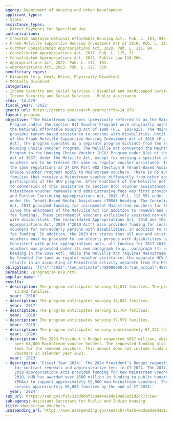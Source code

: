 ```yaml
---
agency: Department of Housing and Urban Development
applicant_types:
- State
assistance_types:
- Direct Payments for Specified Use
authorizations:
- Cranston Gonzalez National Affordable Housing Act;. Pub. L. 101, 943.
- Frank Melville Supportive Housing Investment Act of 2010. Pub. L. 111, 374.
- Further Consolidated Appropriations Act, 2020. Pub. L. 116, 94.
- Consolidated Appropriations Act, 2017. Pub. L. 115, 31.
- Consolidated Appropriations Act, 2021, Public Law 116-260.
- Appropriations Act, 2022. Pub. L. 117, 103.
- Appropriations Act, 2023. Pub. L. 117, 328.
beneficiary_types:
- Disabled (e.g. Deaf, Blind, Physically Disabled)
- Mentally Disabled
categories:
- Income Security and Social Services - Disabled and Handicapped Services
- Income Security and Social Services - Public Assistance
cfda: '14.879'
fiscal_year: '2022'
grants_url: https://grants.gov/search-grants?cfda=14.879
layout: program
objective: 'The Mainstream Vouchers (previously referred to as the Mainstream 5-Year
  Program and/or the Section 811 Voucher Program) were originally authorized under
  the National Affordable Housing Act of 1990 (P.L. 101-625). The Mainstream Vouchers
  provides tenant-based assistance to persons with disabilities. Until the passage
  of the Frank Melville Supportive Housing Investment Act of 2010 (P.L. 111-374) (Melville
  Act), the program operated as a separate program distinct from the regular tenant-based
  Housing Choice Voucher Program. The Melville Act converted the Mainstream 5-Year
  Program to the Housing Choice Voucher (HCV) Program under 8(o) of the U.S. Housing
  Act of 1937. Under the Melville Act, except for serving a specific population, Mainstream
  vouchers are to be treated the same as regular voucher assistance. In other words,
  the same regulations at 24 CFR Part 982 (Section 8 Tenant-Based Assistance: Housing
  Choice Voucher Program) apply to Mainstream vouchers. There is no authority to treat
  families that receive a Mainstream voucher differently from other applicants and
  participants of the HCV program. After enactment of the Melville Act (i.e., subsequent
  to conversion of this assistance to section 8(o) voucher assistance), funding for
  Mainstream voucher renewals and administrative fees was first provided in the Consolidated
  and Further Continuing Appropriations Act, 2012 (P.L. 112-55) under its own paragraph
  under the Tenant-Based Rental Assistance (TBRA) heading. The Consolidated Appropriations
  Act, 2017 provided funding for incremental Mainstream vouchers for the first time
  since the enactment of the Melville Act (in addition to renewal and administrative
  fee funding). These incremental vouchers exclusively assisted non-elderly persons
  with disabilities. The Consolidated Appropriations Act, 2018 and the Consolidated
  Appropriations Act, 2019 ("2019 Act") also provided funding for incremental Mainstream
  vouchers for non-elderly persons with disabilities, in addition to renewal and administrative
  fee funding. In addition, the 2019 Act states that all new and existing Mainstream
  vouchers must be provided to non-elderly persons with disabilities upon turnover.
  Consistent with prior appropriations acts, all funding for 2017-2019 Mainstream
  vouchers was provided under its own paragraph (e.g., paragraph (4) under the TBRA
  heading in the 2019 Act). While the Melville Act requires Mainstream vouchers to
  be treated the same as regular voucher assistance, the separate HCV Mainstream appropriations
  results in an accounting of Mainstream activity separate from the HCV program.'
obligations: '[{"x":"2022","sam_estimate":459000000.0,"sam_actual":457000000.0,"usa_spending_actual":457387104.0},{"x":"2023","sam_estimate":582500000.0,"sam_actual":0.0,"usa_spending_actual":717062072.0},{"x":"2024","sam_estimate":686000000.0,"sam_actual":0.0,"usa_spending_actual":624803514.0}]'
permalink: /program/14.879.html
popular_name: ''
results:
- description: The program anticipates serving 14,811 families. The program is serving
    13,842 families.
  year: '2016'
- description: The program anticipates serving 13,842 families.
  year: '2017'
- description: The program anticipates serving 13,764 families.
  year: '2018'
- description: The program anticipates serving 37,979 families.
  year: '2019'
- description: The program anticipates serving approximately 67,222 families.
  year: '2020'
- description: The 2023 President’s Budget requested $667 million, which will support
    over 64,000 Mainstream voucher holders. The requested funding also includes administrative
    fees for the renewed vouchers. This amount does not include funding for new incremental
    vouchers in calendar year 2023.
  year: '2023'
- description: 'Fiscal Year 2024:  The 2024 President’s Budget requests $686 million
    for contract renewals and administrative fees in CY 2024. The 2017, 2018, and
    2019 Appropriations Acts provided funding for new Mainstream vouchers.  Since
    2018, HUD has awarded over $500 million in funding to public housing agencies
    (PHAs) to support approximately 52,000 new Mainstream vouchers. The program anticipates
    serving approximately 58,000 families by the end of CY 2024.'
  year: '2024'
sam_url: https://sam.gov/fal/316d0bbf3b3a44429de19e858d1d2d77/view
sub-agency: Assistant Secretary for Public and Indian Housing
title: Mainstream Vouchers
usaspending_url: https://www.usaspending.gov/search/?hash=06d5edaed4313b908622c9d336aa37a0
---
```

